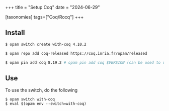 +++
title = "Setup Coq"
date = "2024-06-29"

[taxonomies]
tags=["Coq/Rocq"]
+++

## Install

```sh
$ opam switch create with-coq 4.10.2

$ opam repo add coq-released https://coq.inria.fr/opam/released

$ opam pin add coq 8.19.2 # opam pin add coq $VERSION (can be used to upgrade by mentioning new version)
```

## Use

To use the switch, do the following

```
$ opam switch with-coq
$ eval $(opam env --switch=with-coq)
```
